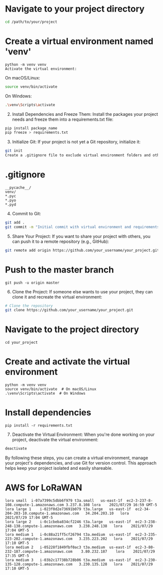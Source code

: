 # Navigate to your project directory
```bash
cd /path/to/your/project
```
# Create a virtual environment named 'venv'
```
python -m venv venv
Activate the virtual environment:
```

On macOS/Linux:
  ```bash
source venv/bin/activate
```
On Windows:
```bash
.\venv\Scripts\activate
```

2. Install Dependencies and Freeze Them:
Install the packages your project needs and freeze them into a requirements.txt file:

```bash
pip install package_name
pip freeze > requirements.txt
```

3. Initialize Git:
If your project is not yet a Git repository, initialize it:

```bash
git init
Create a .gitignore file to exclude virtual environment folders and other files from version control:
```


# .gitignore
```
__pycache__/
venv/
*.pyc
*.pyo
*.pyd
```

4. Commit to Git:
```bash
git add .
git commit -m "Initial commit with virtual environment and requirements.txt"
```

5. Share Your Project:
If you want to share your project with others, you can push it to a remote repository (e.g., GitHub):

```bash
git remote add origin https://github.com/your_username/your_project.git
```

# Push to the master branch
```
git push -u origin master
```
6. Clone the Project:
If someone else wants to use your project, they can clone it and recreate the virtual environment:

```bash
# Clone the repository
git clone https://github.com/your_username/your_project.git
```

# Navigate to the project directory
```
cd your_project
```

# Create and activate the virtual environment
```
python -m venv venv
source venv/bin/activate  # On macOS/Linux
.\venv\Scripts\activate  # On Windows
```

# Install dependencies
```
pip install -r requirements.txt
```
7. Deactivate the Virtual Environment:
When you're done working on your project, deactivate the virtual environment:

```bash
deactivate
```

By following these steps, you can create a virtual environment, manage your project's dependencies, and use Git for version control. This approach helps keep your project isolated and easily shareable.


# AWS for LoRaWAN 
```
lora small	i-07a7399c5dbb6f979	t3a.small	us-east-1f	ec2-3-237-8-108.compute-1.amazonaws.com	3.237.8.108	lora	2021/07/29 16:59 GMT-5
lora large 1	i-023f0d2e73691b079	t3a.large	us-east-1f	ec2-34-204-203-10.compute-1.amazonaws.com	34.204.203.10	lora	2021/07/29 17:04 GMT-5
lora large 2	i-0c1cbeba834cf2246	t3a.large	us-east-1f	ec2-3-238-248-138.compute-1.amazonaws.com	3.238.248.138	lora	2021/07/29 17:04 GMT-5
lora medium 1	i-0c88a21ff5cf26794	t3a.medium	us-east-1f	ec2-3-235-223-202.compute-1.amazonaws.com	3.235.223.202	lora	2021/07/29 17:10 GMT-5
lora medium 2	i-05228f1849fbf0ac3	t3a.medium	us-east-1f	ec2-3-80-232-187.compute-1.amazonaws.com	3.80.232.187	lora	2021/07/29 17:35 GMT-5
lora medium 3	i-03b2c17738b728b06	t3a.medium	us-east-1f	ec2-3-230-135-128.compute-1.amazonaws.com	3.230.135.128	lora	2021/07/29 17:10 GMT-5
```



